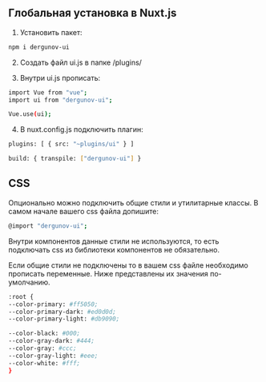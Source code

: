 ## Глобальная установка в Nuxt.js

1. Установить пакет:

```sh
npm i dergunov-ui
```

2. Создать файл ui.js в папке /plugins/

3. Внутри ui.js прописать:

```sh
import Vue from "vue";
import ui from "dergunov-ui";

Vue.use(ui);
```

4. В nuxt.config.js подключить плагин:

```sh
plugins: [ { src: "~plugins/ui" } ]
```

```sh
build: { transpile: ["dergunov-ui"] }
```

## CSS

Опционально можно подключить общие стили и утилитарные классы. В самом начале вашего css файла допишите:

```sh
@import "dergunov-ui";
```

Внутри компонентов данные стили не используются, то есть подключать css из библиотеки компонентов не обязательно.

Если общие стили не подключены то в вашем css файле необходимо прописать переменные. Ниже представлены их значения по-умолчанию.

```sh
:root {
--color-primary: #ff5050;
--color-primary-dark: #ed0d0d;
--color-primary-light: #db9090;

--color-black: #000;
--color-gray-dark: #444;
--color-gray: #ccc;
--color-gray-light: #eee;
--color-white: #fff;
}
```
